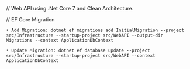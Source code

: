// Web API using .Net Core 7 and Clean Architecture.


// EF Core Migration

    • Add Migration: dotnet ef migrations add InitialMigration --project src/Infrastructure --startup-project src/WebAPI --output-dir Migrations --context ApplicationDbContext

    • Update Migration: dotnet ef database update --project src/Infrastructure --startup-project src/WebAPI --context ApplicationDbContext